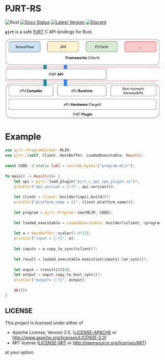 # PJRT-RS

![Rust](https://github.com/rai-explorers/pjrt/workflows/Rust/badge.svg)
[![Docs Status](https://docs.rs/pjrt/badge.svg)](https://docs.rs/pjrt)
[![Latest Version](https://img.shields.io/crates/v/pjrt.svg)](https://crates.io/crates/pjrt)
[![Discord](https://img.shields.io/discord/1202429682474287144.svg?color=7289da&&logo=discord)](https://discord.gg/J7X8rNZeMC)

**`pjrt`** is a safe [PJRT](https://opensource.googleblog.com/2023/05/pjrt-simplifying-ml-hardware-and-framework-integration.html) C API bindings for Rust.

![](docs/pjrt.png)

# Example
```rust
use pjrt::ProgramFormat::MLIR;
use pjrt::{self, Client, HostBuffer, LoadedExecutable, Result};

const CODE: &'static [u8] = include_bytes!("program.mlir");

fn main() -> Result<()> {
    let api = pjrt::load_plugin("pjrt_c_api_cpu_plugin.so")?;
    println!("api_version = {:?}", api.version());

    let client = Client::builder(&api).build()?;
    println!("platform_name = {}", client.platform_name());

    let program = pjrt::Program::new(MLIR, CODE);

    let loaded_executable = LoadedExecutable::builder(&client, &program).build()?;

    let a = HostBuffer::scalar(1.0f32);
    println!("input = {:?}", a);

    let inputs = a.copy_to_sync(&client)?;

    let result = loaded_executable.execution(inputs).run_sync()?;

    let ouput = &result[0][0];
    let output = ouput.copy_to_host_sync()?;
    println!("output= {:?}", output);

    Ok(())
}
```

## LICENSE
This project is licensed under either of

- Apache License, Version 2.0, ([LICENSE-APACHE](LICENSE-APACHE) or
  http://www.apache.org/licenses/LICENSE-2.0)
- MIT license ([LICENSE-MIT](LICENSE-MIT) or
  http://opensource.org/licenses/MIT)

at your option.
